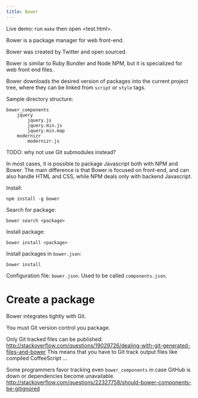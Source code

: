 ```yaml
---
title: Bower
---
```


Live demo: run `make` then open <test.html>.

Bower is a package manager for web front-end.

Bower was created by Twitter and open sourced.

Bower is similar to Ruby Bundler and Node NPM, but it is specialized for web front end files.

Bower downloads the desired version of packages into the current project tree,
where they can be linked from `script` or `style` tags.

Sample directory structure:

    bower_components
        jquery
            jquery.js
            jquery.min.js
            jquery.min.map
        modernizr
            modernizr.js

TODO: why not use Git submodules instead?

In most cases, it is possible to package Javascript both with NPM and Bower.
The main difference is that Bower is focused on front-end, and can also handle HTML and CSS,
while NPM deals only with backend Javascript.

Install:

    npm install -g bower

Search for package:

    bower search <package>

Install package:

    bower install <package>

Install packages in `bower.json`:

    bower install

Configuration file: `bower.json`. Used to be called `components.json`.

# Create a package

Bower integrates tightly with Git.

You must Git version control you package.

Only Git tracked files can be published:
<http://stackoverflow.com/questions/19029726/dealing-with-git-generated-files-and-bower>
This means that you have to Git track output files like compiled CoffeeScript ...

Some programmers favor tracking even `bower_components` in case GitHub is down
or dependencies become unavailable.
<http://stackoverflow.com/questions/22327758/should-bower-components-be-gitignored>
